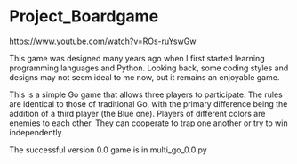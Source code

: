# Project_Boardgame
https://www.youtube.com/watch?v=ROs-ruYswGw

This game was designed many years ago when I first started learning programming languages and Python. 
Looking back, some coding styles and designs may not seem ideal to me now, but it remains an enjoyable game. 

This is a simple Go game that allows three players to participate. 
The rules are identical to those of traditional Go, with the primary difference being the addition of a third player (the Blue one). 
Players of different colors are enemies to each other. They can cooperate to trap one another or try to win independently.

The successful version 0.0 game is in multi_go_0.0.py

